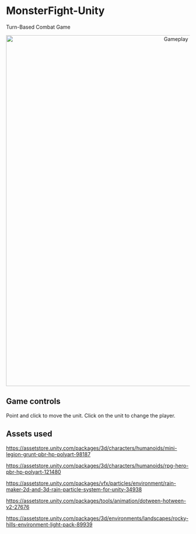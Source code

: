 
# MonsterFight-Unity
Turn-Based Combat Game<br/>

<p align="center">
  <img src= https://github.com/SabinMG/MonsterFight-Unity/blob/master/GameScreenShot.PNG width="960" title="Gameplay image">
</p>


## Game controls
Point and click to move the unit. Click on the unit to change the player.


## Assets used
https://assetstore.unity.com/packages/3d/characters/humanoids/mini-legion-grunt-pbr-hp-polyart-98187 

https://assetstore.unity.com/packages/3d/characters/humanoids/rpg-hero-pbr-hp-polyart-121480 

https://assetstore.unity.com/packages/vfx/particles/environment/rain-maker-2d-and-3d-rain-particle-system-for-unity-34938 

https://assetstore.unity.com/packages/tools/animation/dotween-hotween-v2-27676 

https://assetstore.unity.com/packages/3d/environments/landscapes/rocky-hills-environment-light-pack-89939 


